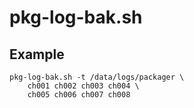 # pkg-log-bak.sh

## Example

    pkg-log-bak.sh -t /data/logs/packager \
        ch001 ch002 ch003 ch004 \
        ch005 ch006 ch007 ch008
